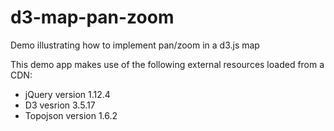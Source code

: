 # d3-map-pan-zoom
Demo illustrating how to implement pan/zoom in a d3.js map

This demo app makes use of the following external resources loaded from a CDN:
* jQuery version 1.12.4
* D3 vesrion 3.5.17
* Topojson version 1.6.2
